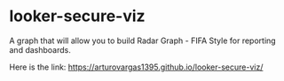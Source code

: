 # looker-secure-viz
A graph that will allow you to build Radar Graph - FIFA Style for reporting and dashboards.

Here is the link: https://arturovargas1395.github.io/looker-secure-viz/
